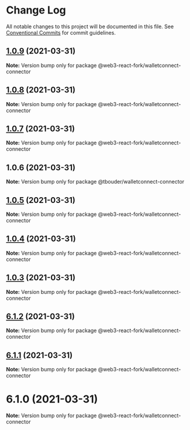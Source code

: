# Change Log

All notable changes to this project will be documented in this file.
See [Conventional Commits](https://conventionalcommits.org) for commit guidelines.

## [1.0.9](https://github.com/TBouder/web3-react-fork/compare/@web3-react-fork/walletconnect-connector@1.0.8...@web3-react-fork/walletconnect-connector@1.0.9) (2021-03-31)

**Note:** Version bump only for package @web3-react-fork/walletconnect-connector





## [1.0.8](https://github.com/TBouder/web3-react-fork/compare/@web3-react-fork/walletconnect-connector@1.0.7...@web3-react-fork/walletconnect-connector@1.0.8) (2021-03-31)

**Note:** Version bump only for package @web3-react-fork/walletconnect-connector





## [1.0.7](https://github.com/TBouder/web3-react-fork/compare/@web3-react-fork/walletconnect-connector@1.0.5...@web3-react-fork/walletconnect-connector@1.0.7) (2021-03-31)

**Note:** Version bump only for package @web3-react-fork/walletconnect-connector





## 1.0.6 (2021-03-31)

**Note:** Version bump only for package @tbouder/walletconnect-connector





## [1.0.5](https://github.com/TBouder/web3-react-fork/compare/@web3-react-fork/walletconnect-connector@1.0.4...@web3-react-fork/walletconnect-connector@1.0.5) (2021-03-31)

**Note:** Version bump only for package @web3-react-fork/walletconnect-connector





## [1.0.4](https://github.com/TBouder/web3-react-fork/compare/@web3-react-fork/walletconnect-connector@1.0.3...@web3-react-fork/walletconnect-connector@1.0.4) (2021-03-31)

**Note:** Version bump only for package @web3-react-fork/walletconnect-connector





## [1.0.3](https://github.com/TBouder/web3-react-fork/compare/@web3-react-fork/walletconnect-connector@6.1.2...@web3-react-fork/walletconnect-connector@1.0.3) (2021-03-31)

**Note:** Version bump only for package @web3-react-fork/walletconnect-connector





## [6.1.2](https://github.com/TBouder/web3-react-fork/compare/@web3-react-fork/walletconnect-connector@6.1.1...@web3-react-fork/walletconnect-connector@6.1.2) (2021-03-31)

**Note:** Version bump only for package @web3-react-fork/walletconnect-connector





## [6.1.1](https://github.com/TBouder/web3-react-fork/compare/@web3-react-fork/walletconnect-connector@6.1.0...@web3-react-fork/walletconnect-connector@6.1.1) (2021-03-31)

**Note:** Version bump only for package @web3-react-fork/walletconnect-connector





# 6.1.0 (2021-03-31)

**Note:** Version bump only for package @web3-react-fork/walletconnect-connector
